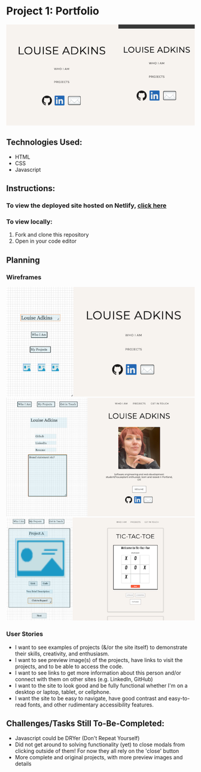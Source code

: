 # Project 1: Portfolio

![Image of the front page of the site,white backdrop and all-caps black text, centered on the page. The heading reads'Louise Adkins' and below that are button links to a bio and a projects page, with icons as links to their GitHub, LinkedIn, and email. It is side-by-side with an image of the same site, but with the screen sized to a mobile phone. ](/img/entry-page-desktop-mobile.png)

## Technologies Used: 
- HTML
- CSS
- Javascript

## Instructions: 
### To view the deployed site hosted on Netlify, [click here](https://dynamic-gumdrop-810f71.netlify.app/)

### To view locally:
1. Fork and clone this repository
2. Open in your code editor



## Planning
### Wireframes

![Image showing the simple wireframe for the 'entry' view, and the final look of that part of the site](/planning/wireframes/entry-page-before-after.png)
![Image showing the simple wireframe for the 'bio' view, and the final look of that part of the site](/planning/wireframes/bio-page-before-after.png)
![Image showing the simple wireframe for the 'projects' view, and the final look of that part of the site](/planning/wireframes/project-view-before-after.png)

### User Stories
- I want to see examples of projects (&/or the site itself) to demonstrate their skills, creativity, and enthusiasm.
- I want to see preview image(s) of the projects, have links to visit the projects, and to be able to access the code.
- I want to see links to get more information about this person and/or connect with them on other sites (e.g. LinkedIn, GitHub)
- I want to the site to look good and be fully functional whether I'm on a desktop or laptop, tablet, or cellphone.
- I want the site to be easy to navigate, have good contrast and easy-to-read fonts, and other rudimentary accessibility features.

## Challenges/Tasks Still To-Be-Completed:
- Javascript could be DRYer (Don't Repeat Yourself)
- Did not get around to solving functionality (yet) to close modals from clicking outside of them! For now they all rely on the 'close' button
- More complete and original projects, with more preview images and details







